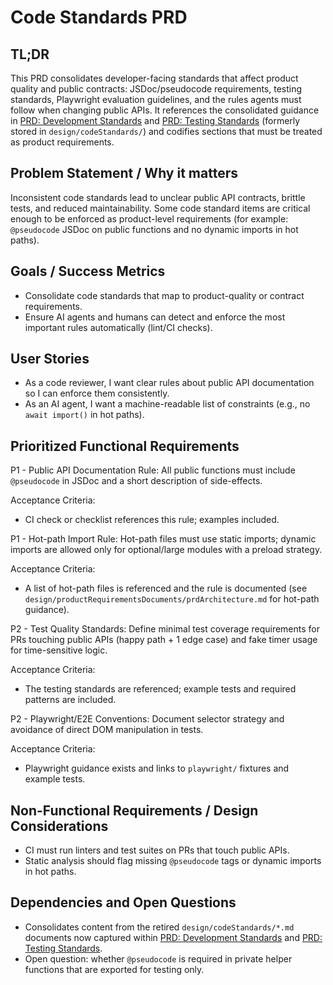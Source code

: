 # Code Standards PRD

## TL;DR

This PRD consolidates developer-facing standards that affect product quality and public contracts: JSDoc/pseudocode requirements, testing standards, Playwright evaluation guidelines, and the rules agents must follow when changing public APIs. It references the consolidated guidance in [PRD: Development Standards](./prdDevelopmentStandards.md) and [PRD: Testing Standards](./prdTestingStandards.md) (formerly stored in `design/codeStandards/`) and codifies sections that must be treated as product requirements.

## Problem Statement / Why it matters

Inconsistent code standards lead to unclear public API contracts, brittle tests, and reduced maintainability. Some code standard items are critical enough to be enforced as product-level requirements (for example: `@pseudocode` JSDoc on public functions and no dynamic imports in hot paths).

## Goals / Success Metrics

- Consolidate code standards that map to product-quality or contract requirements.
- Ensure AI agents and humans can detect and enforce the most important rules automatically (lint/CI checks).

## User Stories

- As a code reviewer, I want clear rules about public API documentation so I can enforce them consistently.
- As an AI agent, I want a machine-readable list of constraints (e.g., no `await import()` in hot paths).

## Prioritized Functional Requirements

P1 - Public API Documentation Rule: All public functions must include `@pseudocode` in JSDoc and a short description of side-effects.

Acceptance Criteria:

- CI check or checklist references this rule; examples included.

P1 - Hot-path Import Rule: Hot-path files must use static imports; dynamic imports are allowed only for optional/large modules with a preload strategy.

Acceptance Criteria:

- A list of hot-path files is referenced and the rule is documented (see `design/productRequirementsDocuments/prdArchitecture.md` for hot-path guidance).

P2 - Test Quality Standards: Define minimal test coverage requirements for PRs touching public APIs (happy path + 1 edge case) and fake timer usage for time-sensitive logic.

Acceptance Criteria:

- The testing standards are referenced; example tests and required patterns are included.

P2 - Playwright/E2E Conventions: Document selector strategy and avoidance of direct DOM manipulation in tests.

Acceptance Criteria:

- Playwright guidance exists and links to `playwright/` fixtures and example tests.

## Non-Functional Requirements / Design Considerations

- CI must run linters and test suites on PRs that touch public APIs.
- Static analysis should flag missing `@pseudocode` tags or dynamic imports in hot paths.

## Dependencies and Open Questions

- Consolidates content from the retired `design/codeStandards/*.md` documents now captured within [PRD: Development Standards](./prdDevelopmentStandards.md) and [PRD: Testing Standards](./prdTestingStandards.md).
- Open question: whether `@pseudocode` is required in private helper functions that are exported for testing only.
